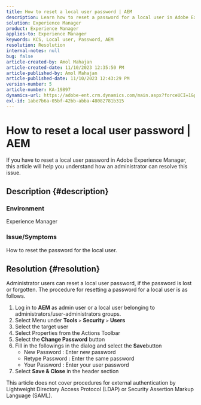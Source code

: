 ```yaml
---
title: How to reset a local user password | AEM
description: Learn how to reset a password for a local user in Adobe Experience Manager.
solution: Experience Manager
product: Experience Manager
applies-to: Experience Manager
keywords: KCS, Local user, Password, AEM
resolution: Resolution
internal-notes: null
bug: false
article-created-by: Amol Mahajan
article-created-date: 11/10/2023 12:35:50 PM
article-published-by: Amol Mahajan
article-published-date: 11/10/2023 12:43:29 PM
version-number: 5
article-number: KA-19897
dynamics-url: https://adobe-ent.crm.dynamics.com/main.aspx?forceUCI=1&pagetype=entityrecord&etn=knowledgearticle&id=60d9c5a7-c57f-ee11-8179-6045bd006b25
exl-id: 1abe7b6a-05bf-42bb-abba-48082781b315
---
```

# How to reset a local user password | AEM


If you have to reset a local user password in Adobe Experience Manager, this article will help you understand how an administrator can resolve this issue.

## Description {#description}


### <b>Environment</b>

Experience Manager



### <b>Issue/Symptoms</b>

How to reset the password for the local user.


## Resolution {#resolution}


Administrator users can reset a local user password, if the password is lost or forgotten. The procedure for resetting a password for a local user is as follows.

1. Log in to <b>AEM</b> as admin user or a local user belonging to administrators/user-administrators groups.
2. Select Menu under <b>Tools</b> `>` <b>Security</b> `>` <b> Users</b>
3. Select the target user
4. Select Properties from the Actions Toolbar
5. Select the<b> Change Password</b> button
6. Fill in the followings in the dialog and select the <b>Save</b>button
    - New Password : Enter new password
    - Retype Password : Enter the same password
    - Your Password : Enter your user password
7. Select <b>Save & Close</b> in the header section


This article does not cover procedures for external authentication by Lightweight Directory Access Protocol (LDAP) or Security Assertion Markup Language (SAML).
